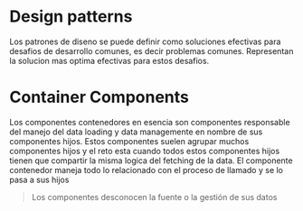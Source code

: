 
# Design patterns

Los patrones de diseno se puede definir como soluciones efectivas para desafios de desarrollo comunes, es decir problemas comunes. Representan la solucion mas optima efectivas para estos desafios.

# Container Components

Los componentes contenedores en esencia son componentes responsable del manejo del data loading y data managemente en nombre de sus componentes hijos. Estos componentes suelen agrupar muchos componentes hijos y el reto esta cuando todos estos componentes hijos tienen que compartir la misma logica del fetching de la data. El componente contenedor maneja todo lo relacionado con el proceso de llamado y se lo pasa a sus hijos

> Los componentes desconocen la fuente o la gestión de sus datos

